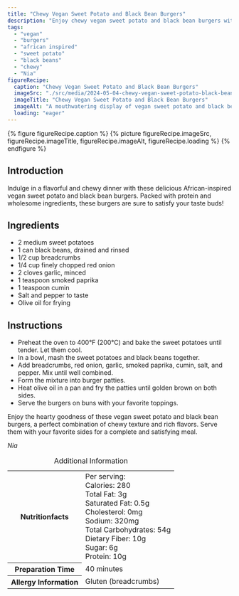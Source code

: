 ```yaml
---
title: "Chewy Vegan Sweet Potato and Black Bean Burgers"
description: "Enjoy chewy vegan sweet potato and black bean burgers with this easy recipe. Packed with flavor and protein, these African-inspired burgers are perfect for a satisfying dinner."
tags:
  - "vegan"
  - "burgers"
  - "african inspired"
  - "sweet potato"
  - "black beans"
  - "chewy"
  - "Nia"
figureRecipe: 
  caption: "Chewy Vegan Sweet Potato and Black Bean Burgers"
  imageSrc: "./src/media/2024-05-04-chewy-vegan-sweet-potato-black-bean-burgers-1611.png"
  imageTitle: "Chewy Vegan Sweet Potato and Black Bean Burgers"
  imageAlt: "A mouthwatering display of vegan sweet potato and black bean burgers on a minimalist dinner table setting, showcasing their chewy and delicious textures."
  loading: "eager"
---
```


{% figure figureRecipe.caption %}
{% picture figureRecipe.imageSrc, figureRecipe.imageTitle, figureRecipe.imageAlt, figureRecipe.loading %}
{% endfigure %}

## Introduction

Indulge in a flavorful and chewy dinner with these delicious African-inspired vegan sweet potato and black bean burgers. Packed with protein and wholesome ingredients, these burgers are sure to satisfy your taste buds!

## Ingredients

- 2 medium sweet potatoes
- 1 can black beans, drained and rinsed
- 1/2 cup breadcrumbs
- 1/4 cup finely chopped red onion
- 2 cloves garlic, minced
- 1 teaspoon smoked paprika
- 1 teaspoon cumin
- Salt and pepper to taste
- Olive oil for frying

## Instructions

- Preheat the oven to 400°F (200°C) and bake the sweet potatoes until tender. Let them cool.
- In a bowl, mash the sweet potatoes and black beans together.
- Add breadcrumbs, red onion, garlic, smoked paprika, cumin, salt, and pepper. Mix until well combined.
- Form the mixture into burger patties.
- Heat olive oil in a pan and fry the patties until golden brown on both sides.
- Serve the burgers on buns with your favorite toppings.

Enjoy the hearty goodness of these vegan sweet potato and black bean burgers, a perfect combination of chewy texture and rich flavors. Serve them with your favorite sides for a complete and satisfying meal.

*Nia*

<table><caption class='sr-only'>Additional Information</caption><tr><th>Nutritionfacts</th><td>Per serving:<br />
Calories: 280<br />
Total Fat: 3g<br />
Saturated Fat: 0.5g<br />
Cholesterol: 0mg<br />
Sodium: 320mg<br />
Total Carbohydrates: 54g<br />
Dietary Fiber: 10g<br />
Sugar: 6g<br />
Protein: 10g&nbsp;</td></tr><tr><th>Preparation Time</th><td>40 minutes&nbsp;</td></tr><tr><th>Allergy Information</th><td>Gluten (breadcrumbs)&nbsp;</td></tr></table>

